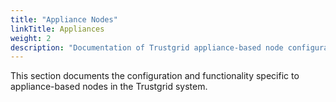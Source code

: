 ```yaml
---
title: "Appliance Nodes"
linkTitle: Appliances
weight: 2
description: "Documentation of Trustgrid appliance-based node configuration and functionality"
---
```

 
 This section documents the configuration and functionality specific to appliance-based nodes in the Trustgrid system.